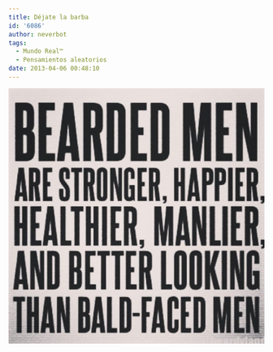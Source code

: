 ```yaml
---
title: Déjate la barba
id: '6086'
author: neverbot
tags:
  - Mundo Real™
  - Pensamientos aleatorios
date: 2013-04-06 00:48:10
---
```


[![20130406-004657.jpg](./dejate-la-barba/20130406-004657.jpg)](https://neverbot.com/wp-content/uploads/2013/04/20130406-004657.jpg)